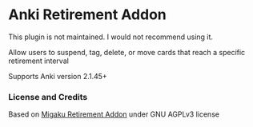 # Anki Retirement Addon 

This plugin is not maintained. I would not recommend using it. 

Allow users to suspend, tag, delete, or move cards that reach a specific retirement interval
 
Supports Anki version 2.1.45+

### License and Credits

Based on [Migaku Retirement Addon](https://ankiweb.net/shared/info/1666520655) under GNU AGPLv3 license
